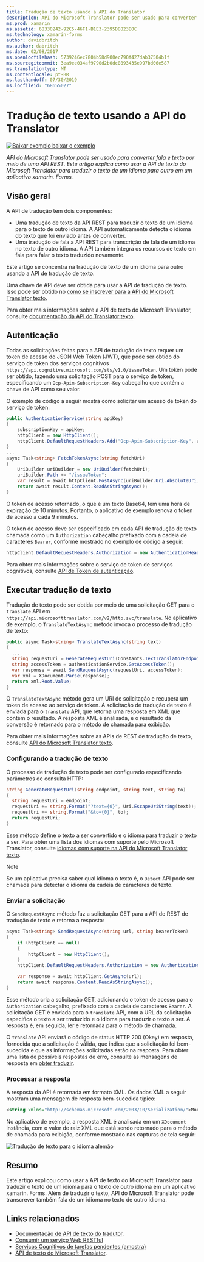 ```yaml
---
title: Tradução de texto usando a API do Translator
description: API do Microsoft Translator pode ser usado para converter fala e texto por meio de uma API REST. Este artigo explica como usar a API de texto do Microsoft Translator para traduzir o texto de um idioma para outro em um aplicativo xamarin. Forms.
ms.prod: xamarin
ms.assetid: 68330242-92C5-46F1-B1E3-2395D8823B0C
ms.technology: xamarin-forms
author: davidbritch
ms.author: dabritch
ms.date: 02/08/2017
ms.openlocfilehash: 5739246ec7804b58d900ec790f427dab37504b1f
ms.sourcegitcommit: 3ea9ee034af9790d2b0dc0893435e997bd06e587
ms.translationtype: MT
ms.contentlocale: pt-BR
ms.lasthandoff: 07/30/2019
ms.locfileid: "68655027"
---
```

# <a name="text-translation-using-the-translator-api"></a>Tradução de texto usando a API do Translator

[![Baixar exemplo](~/media/shared/download.png) baixar o exemplo](https://docs.microsoft.com/samples/xamarin/xamarin-forms-samples/webservices-todocognitiveservices)

_API do Microsoft Translator pode ser usado para converter fala e texto por meio de uma API REST. Este artigo explica como usar a API de texto do Microsoft Translator para traduzir o texto de um idioma para outro em um aplicativo xamarin. Forms._

## <a name="overview"></a>Visão geral

A API de tradução tem dois componentes:

- Uma tradução de texto da API REST para traduzir o texto de um idioma para o texto de outro idioma. A API automaticamente detecta o idioma do texto que foi enviado antes de converter.
- Uma tradução de fala a API REST para transcrição de fala de um idioma no texto de outro idioma. A API também integra os recursos de texto em fala para falar o texto traduzido novamente.

Este artigo se concentra na tradução de texto de um idioma para outro usando a API de tradução de texto.

Uma chave de API deve ser obtida para usar a API de tradução de texto. Isso pode ser obtido no [como se inscrever para a API do Microsoft Translator texto](/azure/cognitive-services/translator/translator-text-how-to-signup/).

Para obter mais informações sobre a API de texto do Microsoft Translator, consulte [documentação da API do Translator texto](/azure/cognitive-services/translator/).

## <a name="authentication"></a>Autenticação

Todas as solicitações feitas para a API de tradução de texto requer um token de acesso do JSON Web Token (JWT), que pode ser obtido do serviço de token dos serviços cognitivos `https://api.cognitive.microsoft.com/sts/v1.0/issueToken`. Um token pode ser obtido, fazendo uma solicitação POST para o serviço de token, especificando um `Ocp-Apim-Subscription-Key` cabeçalho que contém a chave de API como seu valor.

O exemplo de código a seguir mostra como solicitar um acesso de token do serviço de token:

```csharp
public AuthenticationService(string apiKey)
{
    subscriptionKey = apiKey;
    httpClient = new HttpClient();
    httpClient.DefaultRequestHeaders.Add("Ocp-Apim-Subscription-Key", apiKey);
}
...
async Task<string> FetchTokenAsync(string fetchUri)
{
    UriBuilder uriBuilder = new UriBuilder(fetchUri);
    uriBuilder.Path += "/issueToken";
    var result = await httpClient.PostAsync(uriBuilder.Uri.AbsoluteUri, null);
    return await result.Content.ReadAsStringAsync();
}
```

O token de acesso retornado, o que é um texto Base64, tem uma hora de expiração de 10 minutos. Portanto, o aplicativo de exemplo renova o token de acesso a cada 9 minutos.

O token de acesso deve ser especificado em cada API de tradução de texto chamada como um `Authorization` cabeçalho prefixado com a cadeia de caracteres `Bearer`, conforme mostrado no exemplo de código a seguir:

```csharp
httpClient.DefaultRequestHeaders.Authorization = new AuthenticationHeaderValue("Bearer", bearerToken);
```

Para obter mais informações sobre o serviço de token de serviços cognitivos, consulte [API de Token de autenticação](http://docs.microsofttranslator.com/oauth-token.html).

## <a name="performing-text-translation"></a>Executar tradução de texto

Tradução de texto pode ser obtida por meio de uma solicitação GET para o `translate` API em `https://api.microsofttranslator.com/v2/http.svc/translate`. No aplicativo de exemplo, o `TranslateTextAsync` método invoca o processo de tradução de texto:

```csharp
public async Task<string> TranslateTextAsync(string text)
{
  ...
  string requestUri = GenerateRequestUri(Constants.TextTranslatorEndpoint, text, "en", "de");
  string accessToken = authenticationService.GetAccessToken();
  var response = await SendRequestAsync(requestUri, accessToken);
  var xml = XDocument.Parse(response);
  return xml.Root.Value;
}
```

O `TranslateTextAsync` método gera um URI de solicitação e recupera um token de acesso ao serviço de token. A solicitação de tradução de texto é enviada para o `translate` API, que retorna uma resposta em XML que contém o resultado. A resposta XML é analisada, e o resultado da conversão é retornado para o método de chamada para exibição.

Para obter mais informações sobre as APIs de REST de tradução de texto, consulte [API do Microsoft Translator texto](http://docs.microsofttranslator.com/text-translate.html).

### <a name="configuring-text-translation"></a>Configurando a tradução de texto

O processo de tradução de texto pode ser configurado especificando parâmetros de consulta HTTP:

```csharp
string GenerateRequestUri(string endpoint, string text, string to)
{
  string requestUri = endpoint;
  requestUri += string.Format("?text={0}", Uri.EscapeUriString(text));
  requestUri += string.Format("&to={0}", to);
  return requestUri;
}
```

Esse método define o texto a ser convertido e o idioma para traduzir o texto a ser. Para obter uma lista dos idiomas com suporte pelo Microsoft Translator, consulte [idiomas com suporte na API do Microsoft Translator texto](/azure/cognitive-services/translator/languages/).

> [!NOTE]
> Se um aplicativo precisa saber qual idioma o texto é, o `Detect` API pode ser chamada para detectar o idioma da cadeia de caracteres de texto.

### <a name="sending-the-request"></a>Enviar a solicitação

O `SendRequestAsync` método faz a solicitação GET para a API de REST de tradução de texto e retorna a resposta:

```csharp
async Task<string> SendRequestAsync(string url, string bearerToken)
{
    if (httpClient == null)
    {
        httpClient = new HttpClient();
    }
    httpClient.DefaultRequestHeaders.Authorization = new AuthenticationHeaderValue("Bearer", bearerToken);

    var response = await httpClient.GetAsync(url);
    return await response.Content.ReadAsStringAsync();
}
```

Esse método cria a solicitação GET, adicionando o token de acesso para o `Authorization` cabeçalho, prefixado com a cadeia de caracteres `Bearer`. A solicitação GET é enviada para o `translate` API, com a URL da solicitação especifica o texto a ser traduzido e o idioma para traduzir o texto a ser. A resposta é, em seguida, ler e retornada para o método de chamada.

O `translate` API enviará o código de status HTTP 200 (Okey) em resposta, fornecida que a solicitação é válida, que indica que a solicitação foi bem-sucedida e que as informações solicitadas estão na resposta. Para obter uma lista de possíveis respostas de erro, consulte as mensagens de resposta em [obter traduzir](http://docs.microsofttranslator.com/text-translate.html#!/default/get_Translate).

### <a name="processing-the-response"></a>Processar a resposta

A resposta da API é retornada em formato XML. Os dados XML a seguir mostram uma mensagem de resposta bem-sucedida típico:

```xml
<string xmlns="http://schemas.microsoft.com/2003/10/Serialization/">Morgen kaufen gehen ein</string>
```

No aplicativo de exemplo, a resposta XML é analisada em um `XDocument` instância, com o valor de raiz XML que está sendo retornado para o método de chamada para exibição, conforme mostrado nas capturas de tela seguir:

![](text-translation-images/text-translation.png "Tradução de texto para o idioma alemão")

## <a name="summary"></a>Resumo

Este artigo explicou como usar a API de texto do Microsoft Translator para traduzir o texto de um idioma para o texto de outro idioma em um aplicativo xamarin. Forms. Além de traduzir o texto, API do Microsoft Translator pode transcrever também fala de um idioma no texto de outro idioma.

## <a name="related-links"></a>Links relacionados

- [Documentação de API de texto do tradutor](/azure/cognitive-services/translator/).
- [Consumir um serviço Web RESTful](~/xamarin-forms/data-cloud/web-services/rest.md)
- [Serviços Cognitivos de tarefas pendentes (amostra)](https://docs.microsoft.com/samples/xamarin/xamarin-forms-samples/webservices-todocognitiveservices)
- [API de texto do Microsoft Translator](http://docs.microsofttranslator.com/text-translate.html).
